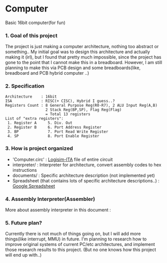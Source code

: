 # Computer
Basic 16bit computer(for fun)
### 1. Goal of this project
The project is just making a computer architecture, nothing too abstract or something.. My initial goal was to design this architecture and actually making it (irl), but I found that pretty much impossible, since the project has gone to the point that I cannot make this in a breadboard. However, I am still planning to make this via PCB design and some breadboards(like, breadboard and PCB hybrid computer ..) 

### 2. Specification
```
Architecture    : 16bit
ISA             : RISC(+ CISC), Hybrid I guess..?
Registers Count : 8 General Purpose Reg(R0-R7), 2 ALU Input Reg(A,B)
                  2 Stack Reg(BP,SP), Flag Reg(Flag)
                  = Total 13 registers
List of "extra registers":
 1. Register A     5. Div. Out
 2. Register B     6. Port Address Register
 3. BP             7. Port Read Write Register
 4. SP             8. Port Enable Register
```

### 3. How is project organized
* 'Computer.circ' : [Logisim-ITA](https://logisim.altervista.org/) file of entire circuit
* interpreter/    : Interpreter for architecture, convert assembly codes to hex instructions
* documents/      : Specific architecture description (not implemented yet)
* Spreadsheet (that contains lots of specific architecture descriptions..) : [Google Spreadsheet](https://docs.google.com/spreadsheets/d/1p-d54ITsBcRd8YfNupwiGrvMGoG832bEcXw2OzB0Sjg/edit?usp=sharing)

### 4. Assembly Interpreter(Assembler)
  More about assembly interpreter in this document : 

### 5. Future plan?
Currently there is not much of things going on, but I will add more things(like interrupt, MMU) in future. I'm planning to research how to improve original systems of current PC/etc architectures, and implement those research results to this project. (But no one knows how this project will end up with..)

